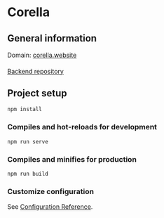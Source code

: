 # Corella

## General information
Domain: [corella.website](https://corella.website)
####
[Backend repository](https://github.com/QuisEgoSum/corella)

## Project setup
```
npm install
```

### Compiles and hot-reloads for development
```
npm run serve
```

### Compiles and minifies for production
```
npm run build
```

### Customize configuration
See [Configuration Reference](https://cli.vuejs.org/config/).
